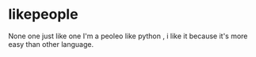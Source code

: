 # likepeople
None one just like one
I'm a peoleo like python , i like it because it's more easy than other language.
